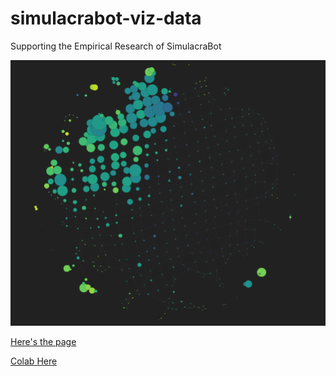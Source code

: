# simulacrabot-viz-data

Supporting the Empirical Research of SimulacraBot

![](./artstation.png)

[Here's the page](https://sheganinans.github.io/simulacrabot-viz-data/)

[Colab Here](https://colab.research.google.com/drive/1i4ZIDGy1TEdRpO3v1_pUJQBW9Bnd5uwH)
